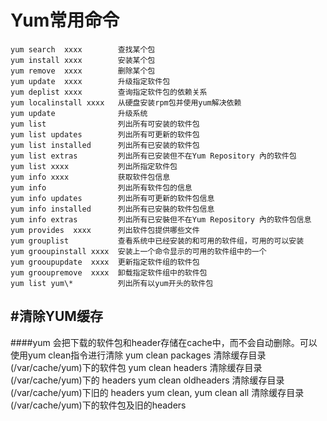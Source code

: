 Yum常用命令
====
    yum search  xxxx        查找某个包
    yum install xxxx        安装某个包
    yum remove  xxxx        删除某个包
    yum update  xxxx        升级指定软件包
    yum deplist xxxx        查询指定软件包的依赖关系
    yum localinstall xxxx   从硬盘安装rpm包并使用yum解决依赖
    yum update              升级系统
    yum list                列出所有可安装的软件包
    yum list updates        列出所有可更新的软件包
    yum list installed      列出所有已安装的软件包
    yum list extras         列出所有已安装但不在Yum Repository 內的软件包
    yum list xxxx           列出所指定软件包
    yum info xxxx           获取软件包信息
    yum info                列出所有软件包的信息
    yum info updates        列出所有可更新的软件包信息
    yum info installed      列出所有已安裝的软件包信息
    yum info extras         列出所有已安裝但不在Yum Repository 內的软件包信息
    yum provides  xxxx      列出软件包提供哪些文件  
    yum grouplist           查看系统中已经安装的和可用的软件组，可用的可以安装
    yum grooupinstall xxxx  安装上一个命令显示的可用的软件组中的一个
    yum grooupupdate  xxxx  更新指定软件组的软件包
    yum grooupremove  xxxx  卸载指定软件组中的软件包
    yum list yum\*          列出所有以yum开头的软件包
#清除YUM缓存
----
####yum 会把下载的软件包和header存储在cache中，而不会自动删除。可以使用yum clean指令进行清除
    yum clean packages          清除缓存目录(/var/cache/yum)下的软件包
    yum clean headers           清除缓存目录(/var/cache/yum)下的 headers
    yum clean oldheaders        清除缓存目录(/var/cache/yum)下旧的 headers
    yum clean, yum clean all    清除缓存目录(/var/cache/yum)下的软件包及旧的headers
    
    
    